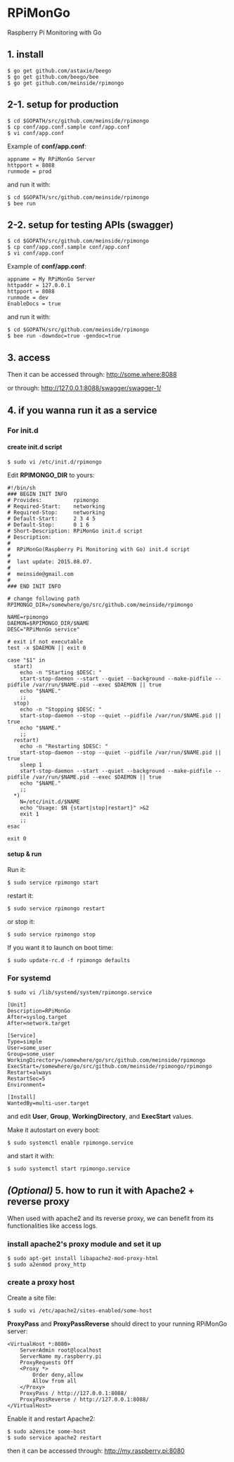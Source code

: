 # RPiMonGo

Raspberry Pi Monitoring with Go

## 1. install

```
$ go get github.com/astaxie/beego
$ go get github.com/beego/bee
$ go get github.com/meinside/rpimongo
```

## 2-1. setup for production

```
$ cd $GOPATH/src/github.com/meinside/rpimongo
$ cp conf/app.conf.sample conf/app.conf
$ vi conf/app.conf
```

Example of **conf/app.conf**:

```
appname = My RPiMonGo Server
httpport = 8088
runmode = prod
```

and run it with:

```
$ cd $GOPATH/src/github.com/meinside/rpimongo
$ bee run
```

## 2-2. setup for testing APIs (swagger)

```
$ cd $GOPATH/src/github.com/meinside/rpimongo
$ cp conf/app.conf.sample conf/app.conf
$ vi conf/app.conf
```

Example of **conf/app.conf**:

```
appname = My RPiMonGo Server
httpaddr = 127.0.0.1
httpport = 8088
runmode = dev
EnableDocs = true
```

and run it with:

```
$ cd $GOPATH/src/github.com/meinside/rpimongo
$ bee run -downdoc=true -gendoc=true
```

## 3. access

Then it can be accessed through: http://some.where:8088

or through: http://127.0.0.1:8088/swagger/swagger-1/

## 4. if you wanna run it as a service

### For init.d

#### create init.d script

```
$ sudo vi /etc/init.d/rpimongo
```

Edit **RPIMONGO_DIR** to yours:

```
#!/bin/sh
### BEGIN INIT INFO
# Provides:          rpimongo
# Required-Start:    networking
# Required-Stop:     networking
# Default-Start:     2 3 4 5
# Default-Stop:      0 1 6
# Short-Description: RPiMonGo init.d script
# Description:       
# 
#  RPiMonGo(Raspberry Pi Monitoring with Go) init.d script
# 
#  last update: 2015.08.07.
# 
#  meinside@gmail.com
#                    
### END INIT INFO

# change following path
RPIMONGO_DIR=/somewhere/go/src/github.com/meinside/rpimongo

NAME=rpimongo
DAEMON=$RPIMONGO_DIR/$NAME
DESC="RPiMonGo service"

# exit if not executable
test -x $DAEMON || exit 0
  
case "$1" in
  start)
    echo -n "Starting $DESC: "
    start-stop-daemon --start --quiet --background --make-pidfile --pidfile /var/run/$NAME.pid --exec $DAEMON || true
    echo "$NAME."
    ;;
  stop)
    echo -n "Stopping $DESC: "
    start-stop-daemon --stop --quiet --pidfile /var/run/$NAME.pid || true
    echo "$NAME."
    ;;
  restart)
    echo -n "Restarting $DESC: "
    start-stop-daemon --stop --quiet --pidfile /var/run/$NAME.pid || true
    sleep 1
    start-stop-daemon --start --quiet --background --make-pidfile --pidfile /var/run/$NAME.pid --exec $DAEMON || true
    echo "$NAME."
    ;;
  *)
    N=/etc/init.d/$NAME
    echo "Usage: $N {start|stop|restart}" >&2
    exit 1
    ;;
esac

exit 0
```

#### setup & run

Run it:

`$ sudo service rpimongo start`

restart it:

`$ sudo service rpimongo restart`

or stop it:

`$ sudo service rpimongo stop`

If you want it to launch on boot time:

`$ sudo update-rc.d -f rpimongo defaults`

### For systemd

```
$ sudo vi /lib/systemd/system/rpimongo.service
```

```
[Unit]
Description=RPiMonGo
After=syslog.target
After=network.target

[Service]
Type=simple
User=some_user
Group=some_user
WorkingDirectory=/somewhere/go/src/github.com/meinside/rpimongo
ExecStart=/somewhere/go/src/github.com/meinside/rpimongo/rpimongo
Restart=always
RestartSec=5
Environment=

[Install]
WantedBy=multi-user.target
```

and edit **User**, **Group**, **WorkingDirectory**, and **ExecStart** values.

Make it autostart on every boot:

```
$ sudo systemctl enable rpimongo.service
```

and start it with:

```
$ sudo systemctl start rpimongo.service
```

## *(Optional)* 5. how to run it with Apache2 + reverse proxy

When used with apache2 and its reverse proxy, we can benefit from its functionalities like access logs.

### install apache2's proxy module and set it up

```
$ sudo apt-get install libapache2-mod-proxy-html
$ sudo a2enmod proxy_http
```

### create a proxy host

Create a site file:

```
$ sudo vi /etc/apache2/sites-enabled/some-host
```

**ProxyPass** and **ProxyPassReverse** should direct to your running RPiMonGo server:

```
<VirtualHost *:8080>
    ServerAdmin root@localhost
    ServerName my.raspberry.pi
    ProxyRequests Off
    <Proxy *>
        Order deny,allow
        Allow from all
    </Proxy>
    ProxyPass / http://127.0.0.1:8088/
    ProxyPassReverse / http://127.0.0.1:8088/
</VirtualHost>
```

Enable it and restart Apache2:

```
$ sudo a2ensite some-host
$ sudo service apache2 restart
```

then it can be accessed through: http://my.raspberry.pi:8080

